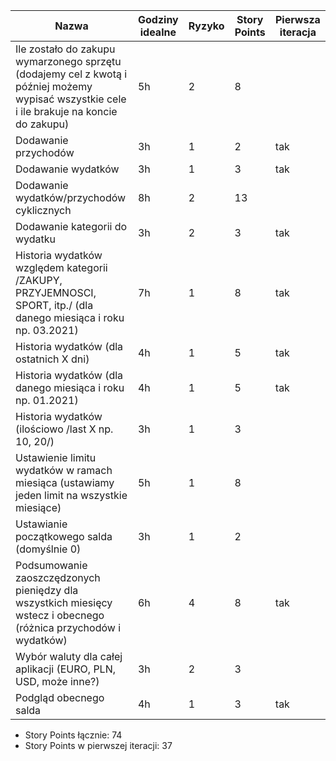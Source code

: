 | Nazwa | Godziny idealne | Ryzyko | Story Points | Pierwsza iteracja |
|-------|-----------------|--------|--------------|-------------------|
| Ile zostało do zakupu wymarzonego sprzętu (dodajemy cel z kwotą i później możemy wypisać wszystkie cele i ile brakuje na koncie do zakupu) | 5h | 2 | 8 |
| Dodawanie przychodów | 3h | 1 | 2 | tak |
| Dodawanie wydatków | 3h | 1 | 3 | tak |
| Dodawanie wydatków/przychodów cyklicznych | 8h | 2 | 13 |
| Dodawanie kategorii do wydatku | 3h | 2 | 3 | tak |
| Historia wydatków względem kategorii /ZAKUPY, PRZYJEMNOSCI, SPORT, itp./ (dla danego miesiąca i roku np. 03.2021) | 7h | 1 | 8 | tak |
| Historia wydatków (dla ostatnich X dni) | 4h | 1 | 5 | tak |
| Historia wydatków (dla danego miesiąca i roku np. 01.2021) | 4h | 1 | 5 | tak |
| Historia wydatków (ilościowo /last X np. 10, 20/) | 3h | 1 | 3 |
| Ustawienie limitu wydatków w ramach miesiąca (ustawiamy jeden limit na wszystkie miesiące) | 5h | 1 | 8 |
| Ustawianie początkowego salda (domyślnie 0) | 3h | 1 | 2 |
| Podsumowanie zaoszczędzonych pieniędzy dla wszystkich miesięcy wstecz i obecnego (różnica przychodów i wydatków) | 6h | 4 | 8 | tak |
| Wybór waluty dla całej aplikacji (EURO, PLN, USD, może inne?) | 3h | 2 | 3 |
| Podgląd obecnego salda | 4h | 1 | 3 | tak |

* Story Points łącznie: 74
* Story Points w pierwszej iteracji: 37
